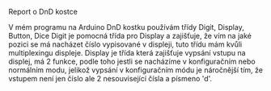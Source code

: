 Report o DnD kostce

V mém programu na Arduino DnD kostku používám třídy Digit, Display, Button, Dice
Digit je pomocná třída pro Display a zajišťuje, že vím na jaké pozici se má nacházet číslo vypisované v displeji, tuto třídu mám kvůli multiplexingu displeje.
Display je třída která zajišťuje vypsání vstupu na displej, má 2 funkce, podle toho jestli se nacházíme v konfiguračním nebo normálním modu, jelikož vypsání v konfiguračním módu je náročnější tím, že vstupem není jen číslo ale 2 nesouvisející čísla a písmeno 'd'.